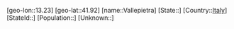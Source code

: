 ﻿---
location: [41.92,13.23]
type: City
tags:
- geo/City


SpocWebEntityId: 35186
isDeleted: false
confidential: public

---
[geo-lon::13.23]
[geo-lat::41.92]
[name::Vallepietra]
[State::]
[Country::[Italy](geo/Continent/Europe/Italy.md)]
[StateId::]
[Population::]
[Unknown::]

